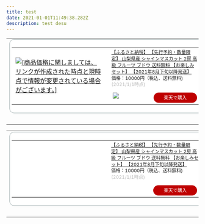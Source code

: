 ```yaml
---
title: test
date: 2021-01-01T11:49:38.282Z
description: test desu
---
```

<table border="0" cellpadding="0" cellspacing="0"><tr><td><div style="border:1px solid #95a5a6;border-radius:.75rem;background-color:#FFFFFF;width:504px;margin:0px;padding:5px;text-align:center;overflow:hidden;"><table><tr><td style="width:240px"><a href="https://hb.afl.rakuten.co.jp/ichiba/1e43d0de.a5936e53.1e43d0df.e7dc3d19/?pc=https%3A%2F%2Fitem.rakuten.co.jp%2Ff192023-fujiyoshida%2Fraku384%2F&link_type=picttext&ut=eyJwYWdlIjoiaXRlbSIsInR5cGUiOiJwaWN0dGV4dCIsInNpemUiOiIyNDB4MjQwIiwibmFtIjoxLCJuYW1wIjoicmlnaHQiLCJjb20iOjEsImNvbXAiOiJkb3duIiwicHJpY2UiOjEsImJvciI6MSwiY29sIjoxLCJiYnRuIjoxLCJwcm9kIjowLCJhbXAiOmZhbHNlfQ%3D%3D" target="_blank" rel="nofollow sponsored noopener" style="word-wrap:break-word;"  ><img src="https://hbb.afl.rakuten.co.jp/hgb/1e43d0de.a5936e53.1e43d0df.e7dc3d19/?me_id=1342148&item_id=10000414&pc=https%3A%2F%2Fthumbnail.image.rakuten.co.jp%2F%400_gold%2Ff192023-fujiyoshida%2F0031fujiyamaaguri%2Fshain%2Fotanosshimi.jpg%3F_ex%3D240x240&s=240x240&t=picttext" border="0" style="margin:2px" alt="[商品価格に関しましては、リンクが作成された時点と現時点で情報が変更されている場合がございます。]" title="[商品価格に関しましては、リンクが作成された時点と現時点で情報が変更されている場合がございます。]"></a></td><td style="vertical-align:top;width:248px;"><p style="font-size:12px;line-height:1.4em;text-align:left;margin:0px;padding:2px 6px;word-wrap:break-word"><a href="https://hb.afl.rakuten.co.jp/ichiba/1e43d0de.a5936e53.1e43d0df.e7dc3d19/?pc=https%3A%2F%2Fitem.rakuten.co.jp%2Ff192023-fujiyoshida%2Fraku384%2F&link_type=picttext&ut=eyJwYWdlIjoiaXRlbSIsInR5cGUiOiJwaWN0dGV4dCIsInNpemUiOiIyNDB4MjQwIiwibmFtIjoxLCJuYW1wIjoicmlnaHQiLCJjb20iOjEsImNvbXAiOiJkb3duIiwicHJpY2UiOjEsImJvciI6MSwiY29sIjoxLCJiYnRuIjoxLCJwcm9kIjowLCJhbXAiOmZhbHNlfQ%3D%3D" target="_blank" rel="nofollow sponsored noopener" style="word-wrap:break-word;"  >【ふるさと納税】 【先行予約・数量限定】 山梨県産 シャインマスカット 2房 高級 フルーツ ブドウ 送料無料 【お楽しみセット】 【2021年8月下旬以降発送】</a><br><span >価格：10000円（税込、送料無料)</span> <span style="color:#BBB">(2021/1/1時点)</span></p><div style="margin:10px;"><a href="https://hb.afl.rakuten.co.jp/ichiba/1e43d0de.a5936e53.1e43d0df.e7dc3d19/?pc=https%3A%2F%2Fitem.rakuten.co.jp%2Ff192023-fujiyoshida%2Fraku384%2F&link_type=picttext&ut=eyJwYWdlIjoiaXRlbSIsInR5cGUiOiJwaWN0dGV4dCIsInNpemUiOiIyNDB4MjQwIiwibmFtIjoxLCJuYW1wIjoicmlnaHQiLCJjb20iOjEsImNvbXAiOiJkb3duIiwicHJpY2UiOjEsImJvciI6MSwiY29sIjoxLCJiYnRuIjoxLCJwcm9kIjowLCJhbXAiOmZhbHNlfQ%3D%3D" target="_blank" rel="nofollow sponsored noopener" style="word-wrap:break-word;"  ><img src="https://static.affiliate.rakuten.co.jp/makelink/rl.svg" style="float:left;max-height:27px;width:auto;margin-top:0"></a><a href="https://hb.afl.rakuten.co.jp/ichiba/1e43d0de.a5936e53.1e43d0df.e7dc3d19/?pc=https%3A%2F%2Fitem.rakuten.co.jp%2Ff192023-fujiyoshida%2Fraku384%2F%3Fscid%3Daf_pc_bbtn&link_type=picttext&ut=eyJwYWdlIjoiaXRlbSIsInR5cGUiOiJwaWN0dGV4dCIsInNpemUiOiIyNDB4MjQwIiwibmFtIjoxLCJuYW1wIjoicmlnaHQiLCJjb20iOjEsImNvbXAiOiJkb3duIiwicHJpY2UiOjEsImJvciI6MSwiY29sIjoxLCJiYnRuIjoxLCJwcm9kIjowLCJhbXAiOmZhbHNlfQ==" target="_blank" rel="nofollow sponsored noopener" style="word-wrap:break-word;"  ><div style="float:right;width:41%;height:27px;background-color:#bf0000;color:#fff!important;font-size:12px;font-weight:500;line-height:27px;margin-left:1px;padding: 0 12px;border-radius:16px;cursor:pointer;text-align:center;">楽天で購入</div></a></div></td></tr></table></div><br><p style="color:#000000;font-size:12px;line-height:1.4em;margin:5px;word-wrap:break-word"></p></td></tr></table>



<table border="0" cellpadding="0" cellspacing="0"><tr><td><div style="border:1px solid #95a5a6;border-radius:.75rem;background-color:#FFFFFF;width:504px;margin:0px;padding:5px;text-align:center;overflow:hidden;"><table><tr><td style="width:240px"><a href="https://hb.afl.rakuten.co.jp/ichiba/1e43d0de.a5936e53.1e43d0df.e7dc3d19/?pc=https%3A%2F%2Fitem.rakuten.co.jp%2Ff192023-fujiyoshida%2Fraku384%2F&link_type=picttext&ut=eyJwYWdlIjoiaXRlbSIsInR5cGUiOiJwaWN0dGV4dCIsInNpemUiOiIyNDB4MjQwIiwibmFtIjoxLCJuYW1wIjoicmlnaHQiLCJjb20iOjEsImNvbXAiOiJkb3duIiwicHJpY2UiOjEsImJvciI6MSwiY29sIjoxLCJiYnRuIjoxLCJwcm9kIjowLCJhbXAiOnRydWV9" target="_blank" rel="nofollow sponsored noopener" style="word-wrap:break-word;"  ><amp-img src="https://hbb.afl.rakuten.co.jp/hgb/1e43d0de.a5936e53.1e43d0df.e7dc3d19/?me_id=1342148&item_id=10000414&pc=https%3A%2F%2Fthumbnail.image.rakuten.co.jp%2F%400_gold%2Ff192023-fujiyoshida%2F0031fujiyamaaguri%2Fshain%2Fotanosshimi.jpg%3F_ex%3D240x240&s=240x240&t=picttext" style="margin:2px" alt="\[商品価格に関しましては、リンクが作成された時点と現時点で情報が変更されている場合がございます。]" title="\[商品価格に関しましては、リンクが作成された時点と現時点で情報が変更されている場合がございます。]" layout="fixed" height="240" width="240"></amp-img></a></td><td style="vertical-align:top;width:248px;"><p style="font-size:12px;line-height:1.4em;text-align:left;margin:0px;padding:2px 6px;word-wrap:break-word"><a href="https://hb.afl.rakuten.co.jp/ichiba/1e43d0de.a5936e53.1e43d0df.e7dc3d19/?pc=https%3A%2F%2Fitem.rakuten.co.jp%2Ff192023-fujiyoshida%2Fraku384%2F&link_type=picttext&ut=eyJwYWdlIjoiaXRlbSIsInR5cGUiOiJwaWN0dGV4dCIsInNpemUiOiIyNDB4MjQwIiwibmFtIjoxLCJuYW1wIjoicmlnaHQiLCJjb20iOjEsImNvbXAiOiJkb3duIiwicHJpY2UiOjEsImJvciI6MSwiY29sIjoxLCJiYnRuIjoxLCJwcm9kIjowLCJhbXAiOnRydWV9" target="_blank" rel="nofollow sponsored noopener" style="word-wrap:break-word;"  >【ふるさと納税】 【先行予約・数量限定】 山梨県産 シャインマスカット 2房 高級 フルーツ ブドウ 送料無料 【お楽しみセット】 【2021年8月下旬以降発送】</a><br><span >価格：10000円（税込、送料無料)</span> <span style="color:#BBB">(2021/1/1時点)</span></p><div style="margin:10px;"><a href="https://hb.afl.rakuten.co.jp/ichiba/1e43d0de.a5936e53.1e43d0df.e7dc3d19/?pc=https%3A%2F%2Fitem.rakuten.co.jp%2Ff192023-fujiyoshida%2Fraku384%2F&link_type=picttext&ut=eyJwYWdlIjoiaXRlbSIsInR5cGUiOiJwaWN0dGV4dCIsInNpemUiOiIyNDB4MjQwIiwibmFtIjoxLCJuYW1wIjoicmlnaHQiLCJjb20iOjEsImNvbXAiOiJkb3duIiwicHJpY2UiOjEsImJvciI6MSwiY29sIjoxLCJiYnRuIjoxLCJwcm9kIjowLCJhbXAiOnRydWV9" target="_blank" rel="nofollow sponsored noopener" style="word-wrap:break-word;"  ><amp-img src="https://static.affiliate.rakuten.co.jp/makelink/rl.svg" style="float:left;max-height:27px;width:auto;margin-top:0" layout="flex-item" height="27" width="91"></amp-img></a><a href="https://hb.afl.rakuten.co.jp/ichiba/1e43d0de.a5936e53.1e43d0df.e7dc3d19/?pc=https%3A%2F%2Fitem.rakuten.co.jp%2Ff192023-fujiyoshida%2Fraku384%2F%3Fscid%3Daf_pc_bbtn&link_type=picttext&ut=eyJwYWdlIjoiaXRlbSIsInR5cGUiOiJwaWN0dGV4dCIsInNpemUiOiIyNDB4MjQwIiwibmFtIjoxLCJuYW1wIjoicmlnaHQiLCJjb20iOjEsImNvbXAiOiJkb3duIiwicHJpY2UiOjEsImJvciI6MSwiY29sIjoxLCJiYnRuIjoxLCJwcm9kIjowLCJhbXAiOnRydWV9" target="_blank" rel="nofollow sponsored noopener" style="word-wrap:break-word;"  ><div style="float:right;width:41%;height:27px;background-color:#bf0000;color:#fff;font-size:12px;font-weight:500;line-height:27px;margin-left:1px;padding: 0 12px;border-radius:16px;cursor:pointer;text-align:center;">楽天で購入</div></a></div></td></tr></table></div><br><p style="color:#000000;font-size:12px;line-height:1.4em;margin:5px;word-wrap:break-word"></p></td></tr></table>